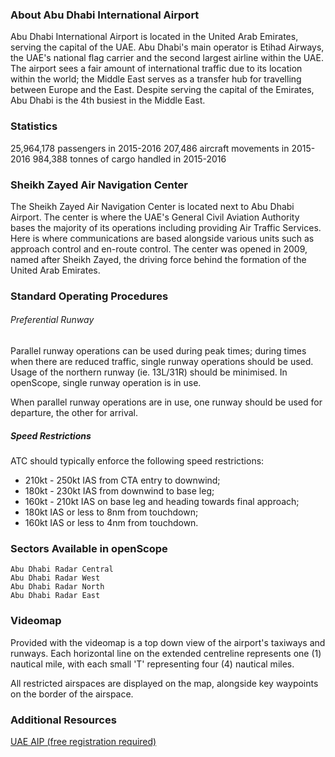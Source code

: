 ### About Abu Dhabi International Airport
Abu Dhabi International Airport is located in the United Arab Emirates, serving the capital of the UAE. Abu Dhabi's main operator is Etihad Airways, the UAE's national flag carrier and the second largest airline within the UAE. The airport sees a fair amount of international traffic due to its location within the world; the Middle East serves as a transfer hub for travelling between Europe and the East. Despite serving the capital of the Emirates, Abu Dhabi is the 4th busiest in the Middle East.

### Statistics
25,964,178 passengers in 2015-2016
207,486 aircraft movements in 2015-2016
984,388 tonnes of cargo handled in 2015-2016

### Sheikh Zayed Air Navigation Center
The Sheikh Zayed Air Navigation Center is located next to Abu Dhabi Airport. The center is where the UAE's General Civil Aviation Authority bases the majority of its operations including providing Air Traffic Services. Here is where communications are based alongside various units such as approach control and en-route control. The center was opened in 2009, named after Sheikh Zayed, the driving force behind the formation of the United Arab Emirates.

### Standard Operating Procedures
###### Preferential Runway
Parallel runway operations can be used during peak times; during times when there are reduced traffic, single runway operations should be used. Usage of the northern runway (ie. 13L/31R) should be minimised. In openScope, single runway operation is in use.

When parallel runway operations are in use, one runway should be used for departure, the other for arrival.

##### Speed Restrictions
ATC should typically enforce the following speed restrictions:
* 210kt - 250kt IAS from CTA entry to downwind;
* 180kt - 230kt IAS from downwind to base leg;
* 160kt - 210kt IAS on base leg and heading towards final approach;
* 180kt IAS or less to 8nm from touchdown;
* 160kt IAS or less to 4nm from touchdown.

### Sectors Available in openScope
```
Abu Dhabi Radar Central
Abu Dhabi Radar West
Abu Dhabi Radar North
Abu Dhabi Radar East
```

### Videomap
Provided with the videomap is a top down view of the airport's taxiways and runways. Each horizontal line on the extended centreline represents one (1) nautical mile, with each small 'T' representing four (4) nautical miles.

All restricted airspaces are displayed on the map, alongside key waypoints on the border of the airspace.


### Additional Resources
<a href="https://www.gcaa.gov.ae/en/ais/pages/aip.aspx" target="_blank">UAE AIP (free registration required)</a>
